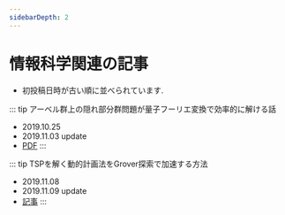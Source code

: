 ```yaml
---
sidebarDepth: 2
---
```


# 情報科学関連の記事

- 初投稿日時が古い順に並べられています.

::: tip アーベル群上の隠れ部分群問題が量子フーリエ変換で効率的に解ける話
- 2019.10.25
- 2019.11.03 update
- [PDF](https://github.com/BOBO1997/my_page/blob/master/source/docs/articles/pdfs/qft_hsp.pdf)
:::

::: tip TSPを解く動的計画法をGrover探索で加速する方法
- 2019.11.08
- 2019.11.09 update
- [記事](/my_page/articles/computer_science/tsp_by_grover)
:::

